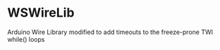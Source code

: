 WSWireLib
=========

Arduino Wire Library modified to add timeouts to the freeze-prone TWI while() loops
